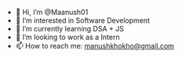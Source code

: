 - 👋 Hi, I’m @Maanush01
- 👀 I’m interested in Software Development
- 🌱 I’m currently learning DSA + JS
- 💞️ I’m looking to work as a Intern
- 📫 How to reach me: manushkhokho@gmail.com

<!---
Maanush01/Maanush01 is a ✨ special ✨ repository because its `README.md` (this file) appears on your GitHub profile.
You can click the Preview link to take a look at your changes.
--->
